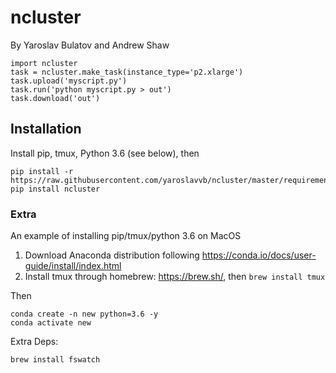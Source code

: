 # ncluster
By Yaroslav Bulatov and Andrew Shaw

```
import ncluster
task = ncluster.make_task(instance_type='p2.xlarge')
task.upload('myscript.py')
task.run('python myscript.py > out')
task.download('out')
```

## Installation
Install pip, tmux, Python 3.6 (see below), then

```
pip install -r https://raw.githubusercontent.com/yaroslavvb/ncluster/master/requirements.txt
pip install ncluster
```

### Extra
An example of installing pip/tmux/python 3.6 on MacOS

1. Download Anaconda distribution following https://conda.io/docs/user-guide/install/index.html
2. Install tmux through homebrew: https://brew.sh/, then `brew install tmux`

Then

```
conda create -n new python=3.6 -y
conda activate new
```

Extra Deps:
```
brew install fswatch
```
